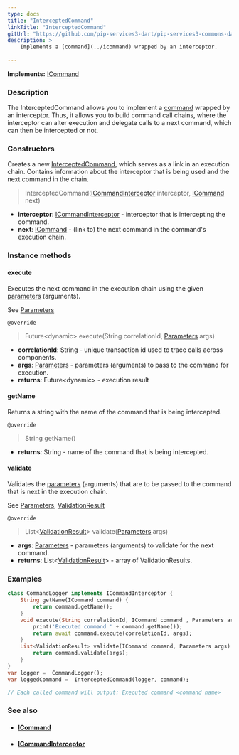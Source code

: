 ```yaml
---
type: docs
title: "InterceptedCommand"
linkTitle: "InterceptedCommand"
gitUrl: "https://github.com/pip-services3-dart/pip-services3-commons-dart"
description: > 
    Implements a [command](../icommand) wrapped by an interceptor.
    
---
```


**Implements:** [ICommand](../icommand)

### Description

The InterceptedCommand allows you  to implement a [command](../icommand) wrapped by an interceptor. Thus, it allows you to build command call chains, where the interceptor can alter execution and delegate calls to a next command, which can then be intercepted or not.

### Constructors
Creates a new [InterceptedCommand](), which serves as a link in an execution chain. Contains information 
about the interceptor that is being used and the next command in the chain.

> InterceptedCommand([ICommandInterceptor](../icommand_interceptor) interceptor, [ICommand](../icommand) next)

- **interceptor**: [ICommandInterceptor](../icommand_interceptor) - interceptor that is intercepting the command.
- **next**: [ICommand](../icommand) - (link to) the next command in the command's execution chain.

### Instance methods

#### execute
Executes the next command in the execution chain using the given [parameters](../../run/parameters) (arguments).  

See [Parameters](../../run/parameters)

`@override`
> Future\<dynamic\> execute(String correlationId, [Parameters](../../run/parameters) args)

- **correlationId**: String - unique transaction id used to trace calls across components.
- **args**: [Parameters](../../run/parameters) - parameters (arguments) to pass to the command for execution.
- **returns**: Future\<dynamic\> - execution result

#### getName
Returns a string with the name of the command that is being intercepted.

`@override`
> String getName()

- **returns**: String - name of the command that is being intercepted.


#### validate
Validates the [parameters](../../run/parameters) (arguments) that are to be passed to the command that is next 
in the execution chain. 

See [Parameters](../../run/parameters), [ValidationResult](../../validate/validation_result)

`@override`
> List<[ValidationResult](../../validate/validation_result)> validate([Parameters](../../run/parameters) args)

- **args**: [Parameters](../../run/parameters) - parameters (arguments) to validate for the next command.
- **returns**: List<[ValidationResult](../../validate/validation_result)> - array of ValidationResults.

### Examples

```dart
class CommandLogger implements ICommandInterceptor {
    String getName(ICommand command) {
        return command.getName();
    }
    void execute(String correlationId, ICommand command , Parameters args,) async {
        print('Executed command ' + command.getName());
        return await command.execute(correlationId, args);
    }
    List<ValidationResult> validate(ICommand command, Parameters args) {
        return command.validate(args);
    }
}
var logger =  CommandLogger();
var loggedCommand =  InterceptedCommand(logger, command);

// Each called command will output: Executed command <command name>

```

### See also
- #### [ICommand](../icommand)
- #### [ICommandInterceptor](../icommand_interceptor)
